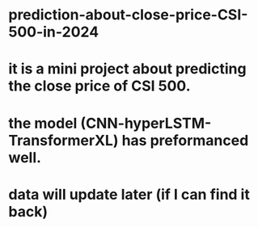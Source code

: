 # prediction-about-close-price-CSI-500-in-2024
# it is a mini project about predicting the close price of CSI 500.
# the model (CNN-hyperLSTM-TransformerXL) has preformanced well.
# data will update later (if I can find it back)

